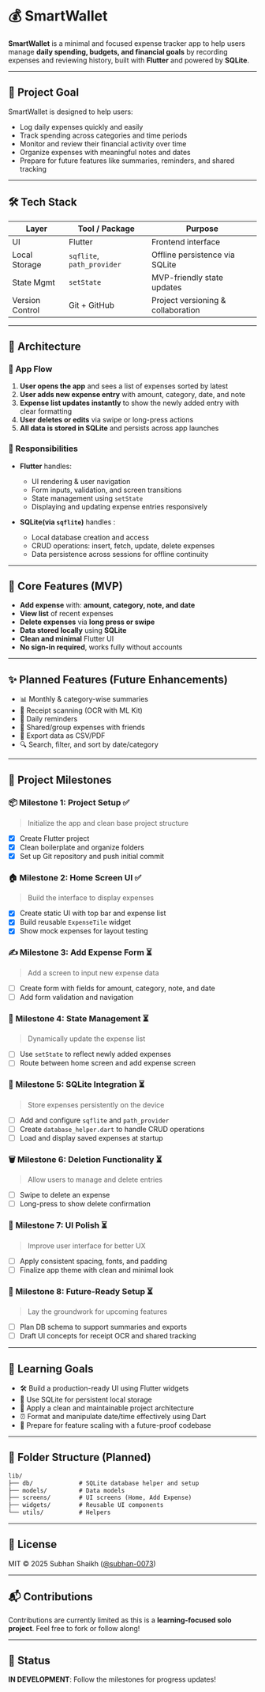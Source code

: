 # 💰 SmartWallet

**SmartWallet** is a minimal and focused expense tracker app to help users manage **daily spending, budgets, and financial goals** by recording expenses and reviewing history, built with **Flutter** and powered by **SQLite**.

---

## 🎯 Project Goal

SmartWallet is designed to help users:

- Log daily expenses quickly and easily
- Track spending across categories and time periods
- Monitor and review their financial activity over time
- Organize expenses with meaningful notes and dates
- Prepare for future features like summaries, reminders, and shared tracking

---

## 🛠️ Tech Stack

| Layer           | Tool / Package             | Purpose                            |
| --------------- | -------------------------- | ---------------------------------- |
| UI              | Flutter                    | Frontend interface                 |
| Local Storage   | `sqflite`, `path_provider` | Offline persistence via SQLite     |
| State Mgmt      | `setState`                 | MVP-friendly state updates         |
| Version Control | Git + GitHub               | Project versioning & collaboration |

---

## 🧱 Architecture

### 🔄 App Flow

1. **User opens the app** and sees a list of expenses sorted by latest
2. **User adds new expense entry** with amount, category, date, and note
3. **Expense list updates instantly** to show the newly added entry with clear formatting
4. **User deletes or edits** via swipe or long-press actions
5. **All data is stored in SQLite** and persists across app launches

### 🔧 Responsibilities

- **Flutter** handles:

  - UI rendering & user navigation
  - Form inputs, validation, and screen transitions
  - State management using `setState`
  - Displaying and updating expense entries responsively

- **SQLite(via `sqflite`)** handles :
  - Local database creation and access
  - CRUD operations: insert, fetch, update, delete expenses
  - Data persistence across sessions for offline continuity

---

## 📱 Core Features (MVP)

- **Add expense** with: **amount, category, note, and date**
- **View list** of recent expenses
- **Delete expenses** via **long press or swipe**
- **Data stored locally** using **SQLite**
- **Clean and minimal** Flutter UI
- **No sign-in required**, works fully without accounts

---

## ✨ Planned Features (Future Enhancements)

- 📊 Monthly & category-wise summaries
- 📸 Receipt scanning (OCR with ML Kit)
- 🔔 Daily reminders
- 👥 Shared/group expenses with friends
- 📁 Export data as CSV/PDF
- 🔍 Search, filter, and sort by date/category

---

## 🧭 Project Milestones

### 📦 Milestone 1: Project Setup ✅

> Initialize the app and clean base project structure

- [x] Create Flutter project
- [x] Clean boilerplate and organize folders
- [x] Set up Git repository and push initial commit

### 🏠 Milestone 2: Home Screen UI ✅

> Build the interface to display expenses

- [x] Create static UI with top bar and expense list
- [x] Build reusable `ExpenseTile` widget
- [x] Show mock expenses for layout testing

### ✍️ Milestone 3: Add Expense Form ⏳

> Add a screen to input new expense data

- [ ] Create form with fields for amount, category, note, and date
- [ ] Add form validation and navigation

### 🔄 Milestone 4: State Management ⏳

> Dynamically update the expense list

- [ ] Use `setState` to reflect newly added expenses
- [ ] Route between home screen and add expense screen

### 💾 Milestone 5: SQLite Integration ⏳

> Store expenses persistently on the device

- [ ] Add and configure `sqflite` and `path_provider`
- [ ] Create `database_helper.dart` to handle CRUD operations
- [ ] Load and display saved expenses at startup

### 🗑️ Milestone 6: Deletion Functionality ⏳

> Allow users to manage and delete entries

- [ ] Swipe to delete an expense
- [ ] Long-press to show delete confirmation

### 🎨 Milestone 7: UI Polish ⏳

> Improve user interface for better UX

- [ ] Apply consistent spacing, fonts, and padding
- [ ] Finalize app theme with clean and minimal look

### 🔮 Milestone 8: Future-Ready Setup ⏳

> Lay the groundwork for upcoming features

- [ ] Plan DB schema to support summaries and exports
- [ ] Draft UI concepts for receipt OCR and shared tracking

---

## 🧠 Learning Goals

- 🛠️ Build a production-ready UI using Flutter widgets
- 💾 Use SQLite for persistent local storage
- 🧱 Apply a clean and maintainable project architecture
- ⏰ Format and manipulate date/time effectively using Dart
- 🚀 Prepare for feature scaling with a future-proof codebase

---

## 📂 Folder Structure (Planned)

```txt
lib/
├── db/             # SQLite database helper and setup
├── models/         # Data models
├── screens/        # UI screens (Home, Add Expense)
├── widgets/        # Reusable UI components
└── utils/          # Helpers
```

---

## 🧾 License

MIT © 2025 Subhan Shaikh ([@subhan-0073](https://github.com/subhan-0073))

---

## 📬 Contributions

Contributions are currently limited as this is a **learning-focused solo project**. Feel free to fork or follow along!

---

## 📌 Status

**IN DEVELOPMENT**: Follow the milestones for progress updates!
